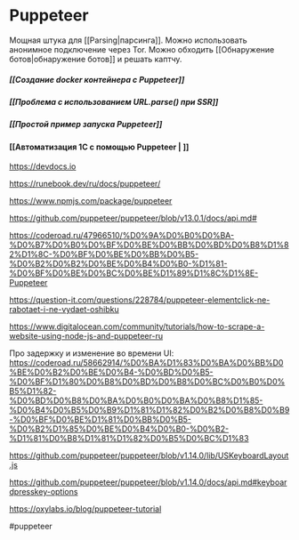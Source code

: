 # Puppeteer
Мощная штука для [[Parsing|парсинга]]. Можно использовать анонимное подключение через Tor. Можно обходить [[Обнаружение ботов|обнаружение ботов]] и решать каптчу.

##### [[Создание docker контейнера с Puppeteer]]

##### [[Проблема с использованием URL.parse() при SSR]]

##### [[Простой пример запуска Puppeteer]]
#### [[Автоматизация 1С с помощью Puppeteer | ]]

https://devdocs.io

https://runebook.dev/ru/docs/puppeteer/

https://www.npmjs.com/package/puppeteer

https://github.com/puppeteer/puppeteer/blob/v13.0.1/docs/api.md#

https://coderoad.ru/47966510/%D0%9A%D0%B0%D0%BA-%D0%B7%D0%B0%D0%BF%D0%BE%D0%BB%D0%BD%D0%B8%D1%82%D1%8C-%D0%BF%D0%BE%D0%BB%D0%B5-%D0%B2%D0%B2%D0%BE%D0%B4%D0%B0-%D1%81-%D0%BF%D0%BE%D0%BC%D0%BE%D1%89%D1%8C%D1%8E-Puppeteer

https://question-it.com/questions/228784/puppeteer-elementclick-ne-rabotaet-i-ne-vydaet-oshibku

https://www.digitalocean.com/community/tutorials/how-to-scrape-a-website-using-node-js-and-puppeteer-ru

Про задержку и изменение во времени UI:
https://coderoad.ru/58662914/%D0%BA%D1%83%D0%BA%D0%BB%D0%BE%D0%B2%D0%BE%D0%B4-%D0%BD%D0%B5-%D0%BF%D1%80%D0%B8%D0%BD%D0%B8%D0%BC%D0%B0%D0%B5%D1%82-%D0%BD%D0%B8%D0%BA%D0%B0%D0%BA%D0%B8%D1%85-%D0%B4%D0%B5%D0%B9%D1%81%D1%82%D0%B2%D0%B8%D0%B9-%D0%BF%D0%BE%D1%81%D0%BB%D0%B5-%D0%B2%D1%85%D0%BE%D0%B4%D0%B0-%D0%B2-%D1%81%D0%B8%D1%81%D1%82%D0%B5%D0%BC%D1%83

https://github.com/puppeteer/puppeteer/blob/v1.14.0/lib/USKeyboardLayout.js

https://github.com/puppeteer/puppeteer/blob/v1.14.0/docs/api.md#keyboardpresskey-options

https://oxylabs.io/blog/puppeteer-tutorial

#puppeteer
